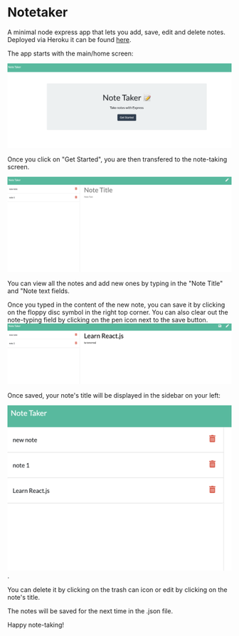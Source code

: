 # Notetaker

A minimal node express app that lets you add, save, edit and delete notes. Deployed via Heroku it can be found [here](https://notetakertrilogy.herokuapp.com/).

The app starts with the main/home screen:

![home screen](screenshots/home.png "Notetaker Home Screen")

Once you click on "Get Started", you are then transfered to the note-taking screen.

![Notetaker Note Screen](screenshots/note.png "Notetaker Note Screen")

You can view all the notes and add new ones by typing in the "Note Title" and "Note text fields.

Once you typed in the content of the new note, you can save it by clicking on the floppy disc symbol in the right top corner. You can also clear out the note-typing field by clicking on the pen icon next to the save button.
![Notetaker New-Note Screen](screenshots/new-note.png "Notetaker New-Note Screen")

Once saved, your note's title will be displayed in the sidebar on your left:

![Notetaker Sidebar](screenshots/sidebar.png "Notetaker Sidebar").

You can delete it by clicking on the trash can icon or edit by clicking on the note's title.

The notes will be saved for the next time in the .json file.

Happy note-taking!
